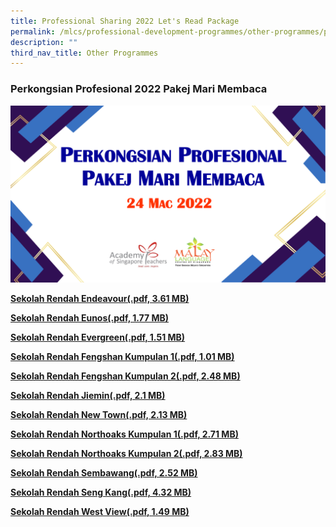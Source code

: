 ```yaml
---
title: Professional Sharing 2022 Let's Read Package
permalink: /mlcs/professional-development-programmes/other-programmes/professional-sharing-2022-lets-read/
description: ""
third_nav_title: Other Programmes
---
```


### Perkongsian Profesional 2022 Pakej Mari Membaca

![Perkongsian Profesional 2022 Pakej Mari Membaca](/images/download.png)

**[Sekolah Rendah Endeavour(.pdf, 3.61 MB)](/files/sekolah-rendah-endeavour.pdf)**

**[Sekolah Rendah Eunos(.pdf, 1.77 MB)](/files/sekolah-rendah-eunos.pdf)**

**[Sekolah Rendah Evergreen(.pdf, 1.51 MB)](/files/sekolah-rendah-evergreen.pdf)**

**[Sekolah Rendah Fengshan Kumpulan 1(.pdf, 1.01 MB)](/files/sekolah-rendah-fengshan-1.pdf)**

**[Sekolah Rendah Fengshan Kumpulan 2(.pdf, 2.48 MB)](/files/sekolah-rendah-fengshan-2.pdf)**

**[Sekolah Rendah Jiemin(.pdf, 2.1 MB)](/files/sekolah-rendah-jiemin.pdf)**

**[Sekolah Rendah New Town(.pdf, 2.13 MB)](/files/sekolah-rendah-new-town.pdf)**

**[Sekolah Rendah Northoaks Kumpulan 1(.pdf, 2.71 MB)](/files/sekolah-rendah-northoaks-1.pdf)**

**[Sekolah Rendah Northoaks Kumpulan 2(.pdf, 2.83 MB)](/files/sekolah-rendah-northoaks-2.pdf)**

**[Sekolah Rendah Sembawang(.pdf, 2.52 MB)](/files/sekolah-rendah-sembawang.pdf)**

**[Sekolah Rendah Seng Kang(.pdf, 4.32 MB)](/files/sekolah-rendah-seng-kang.pdf)**

**[Sekolah Rendah West View(.pdf, 1.49 MB)](/files/sekolah-rendah-west-view.pdf)**